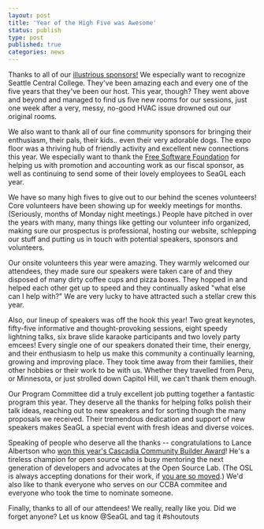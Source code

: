 ```yaml
---
layout: post
title: 'Year of the High Five was Awesome'
status: publish
type: post
published: true
categories: news
---
```


Thanks to all of our [illustrious sponsors!](https://seagl.org/sponsors/2017.html) We especially want to recognize Seattle Central College. They've been amazing each and every one of the five years that they've been our host. This year, though? They went above and beyond and managed to find us five new rooms for our sessions, just one week after a very, messy, no-good HVAC issue drowned out our original rooms. 

We also want to thank all of our fine community sponsors for bringing their enthusiasm, their pals, their kids.. even their very adorable dogs. The expo floor was a thriving hub of friendly activity and excellent new connections this year. We especially want to thank the [Free Software Foundation](http://fsf.org/) for helping us with promotion and accounting work as our fiscal sponsor, as well as continuing to send some of their lovely employees to SeaGL each year. 

We have so many high fives to give out to our behind the scenes volunteers! Core volunteers have been showing up for weekly meetings for months. (Seriously, months of Monday night meetings.) People have pitched in over the years with many, many things like getting our volunteer info organized, making sure our prospectus is professional, hosting our website, schlepping our stuff and putting us in touch with potential speakers, sponsors and volunteers. 

Our onsite volunteers this year were amazing. They warmly welcomed our attendees, they made sure our speakers were taken care of and they disposed of many dirty coffee cups and pizza boxes. They hopped in and helped each other get up to speed and they continually asked "what else can I help with?" We are very lucky to have attracted such a stellar crew this year. 

Also, our lineup of speakers was off the hook this year! Two great keynotes, fifty-five informative and thought-provoking sessions, eight speedy lightning talks, six brave slide karaoke participants and two lovely party emcees! Every single one of our speakers donated their time, their energy, and their enthusiasm to help us make this community a continually learning, growing and improving place. They took time away from their families, their other hobbies or their work to be with us. Whether they travelled from Peru, or Minnesota, or just strolled down Capitol Hill, we can't thank them enough. 

Our Program Committee did a truly excellent job putting together a fantastic program this year. They deserve all the thanks for helping folks polish their talk ideas, reaching out to new speakers and for sorting though the many proposals we received. Their tremendous dedication and support of new speakers makes SeaGL a special event with fresh ideas and diverse voices. 

Speaking of people who deserve all the thanks -- congratulations to Lance Albertson who [won this year's Cascadia Community Builder Award](https://opensource.com/article/17/10/cascadia-community-builder-award)! He's a tireless champion for open source who is busy mentoring the next generation of developers and advocates at the Open Source Lab. (The OSL is always accepting donations for their work, if [you are so moved](https://osuosl.org/donate/).) We'd also like to thank everyone who serves on our CCBA commitee and everyone who took the time to nominate someone. 

Finally, thanks to all of our attendees! We really, really like you. 
Did we forget anyone? Let us know @SeaGL and tag it #shoutouts 

